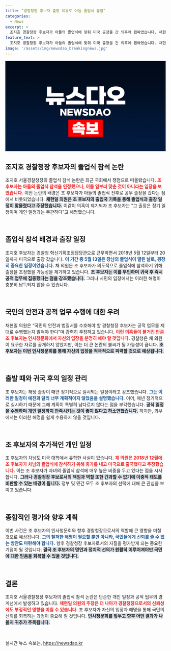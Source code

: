 ```yaml
---
title: “경찰청장 후보자 출장 이유로 아들 졸업식 불참”
categories:
  - News
excerpt: >
  조지호 경찰청장 후보자가 아들의 졸업식에 맞춰 미국 출장을 간 의혹에 휩싸였습니다. 채현일 의원은 출입국 기록을 근거로 조 후보자가 의도적으로 출장 일정을 조정했을 가능성을 제기하며 인사청문회에서 진실 공방이 예상됩니다. 클릭하여 자세한 내용을 확인하세요!
feature_text: >
  조지호 경찰청장 후보자가 아들의 졸업식에 맞춰 미국 출장을 간 의혹에 휩싸였습니다. 채현일 의원은 출입국 기록을 근거로 조 후보자가 의도적으로 출장 일정을 조정했을 가능성을 제기하며 인사청문회에서 진실 공방이 예상됩니다. 클릭하여 자세한 내용을 확인하세요!
image: '/assets/img/newsdao_breakingnews.jpg'
---
```


<p><img src="/assets/img/newsdao_breakingnews.jpg" alt="ontimetimes 속보" /></p>

<h2 data-ke-size="size26">조지호 경찰청장 후보자의 졸업식 참석 논란</h2>

<p data-ke-size="size16">조지호 서울경찰청장의 졸업식 참석 논란은 최근 국회에서 쟁점으로 떠올랐습니다. <b><span style="color: #ee2323;">조 후보자는 아들의 졸업식 참석을 인정했으나, 이를 일부러 맞춘 것이 아니라는 입장을 보였습니다.</span></b> 이번 논란의 배경은 조 후보자가 아들의 졸업식 전후로 공무 출장을 갔다는 점에서 비롯되었습니다. <b><span style="background-color: #21538527;">채현일 의원은 조 후보자의 출입국 기록을 통해 졸업식과 출장 일정이 맞물렸다고 주장했습니다.</span></b> 이같이 의혹이 제기되자 조 후보자는 “그 출장은 정기 일정이며 개인 일정과는 무관하다”고 해명했습니다.</p>

<p data-ke-size="size16">&nbsp;</p>

<h2 data-ke-size="size26">졸업식 참석 배경과 출장 일정</h2>

<p data-ke-size="size16">조지호 후보자는 경찰청 혁신기획조정담당관으로 근무하면서 2018년 5월 12일부터 20일까지 미국으로 출장 갔습니다. <b><span style="color: #1a5490;">이 기간 중 5월 13일은 장남의 졸업식이 열린 날로, 굉장히 중요한 일정이었습니다.</span></b> 채 의원은 조 후보자가 의도적으로 졸업식에 참석하기 위해 출장을 조정했을 가능성을 제기하고 있습니다. <b><span style="background-color: #21538527;">조 후보자는 이를 부인하며 귀국 후 즉시 공적 업무에 집중했다는 점을 강조했습니다.</span></b> 그러나 시민의 입장에서는 이러한 해명이 충분히 납득되지 않을 수 있습니다.</p>

<p data-ke-size="size16">&nbsp;</p>

<h2 data-ke-size="size26">국민의 안전과 공적 업무 수행에 대한 우려</h2>

<p data-ke-size="size16">채현일 의원은 “국민의 안전과 법질서를 수호해야 할 경찰청장 후보자는 공적 업무를 제대로 수행했는지 밝혀야 한다”며 강력히 주장하고 있습니다. <b><span style="color: #ee2323;">이런 의혹들이 불거진 만큼 조 후보자는 인사청문회에서 자신의 입장을 분명히 해야 할 것입니다.</span></b> 경찰청은 채 의원이 요구한 자료를 공개하지 않았지만, 이는 더 큰 논란의 불씨가 될 가능성이 큽니다. <b><span style="background-color: #21538527;">조 후보자는 이번 인사청문회를 통해 자신의 입장을 적극적으로 피력할 것으로 예상됩니다.</span></b></p>

<p data-ke-size="size16">&nbsp;</p>

<h2 data-ke-size="size26">출발 때와 귀국 후의 일정 관리</h2>

<p data-ke-size="size16">조 후보자는 해당 출장이 매년 정기적으로 실시되는 일정이라고 강조했습니다. <b><span style="color: #1a5490;">그는 이러한 일정이 예전과 달리 너무 계획적이지 않았음을 설명했습니다.</span></b> 이어, 매년 정기적으로 실시하기 때문에 그해 계획이 특별히 남다르지 않다는 점을 부각했습니다. <b><span style="background-color: #21538527;">공식 일정을 수행하며 개인 일정까지 만족시키는 것이 좋지 않다고 하소연했습니다.</span></b> 하지만, 외부에서는 이러한 해명을 쉽게 수용하지 않을 것입니다.</p>

<p data-ke-size="size16">&nbsp;</p>

<h2 data-ke-size="size26">조 후보자의 추가적인 개인 일정</h2>

<p data-ke-size="size16">조 후보자의 차남도 미국 대학에서 유학한 사실이 있습니다. <b><span style="color: #ee2323;">채 의원은 2018년 12월에 조 후보자가 차남의 졸업식에 참석하기 위해 휴가를 내고 미국으로 출국했다고 주장했습니다.</span></b> 이는 조 후보자가 자녀의 졸업식 참석에 매우 높은 비중을 두고 있다는 점을 시사합니다. <b><span style="background-color: #21538527;">그러나 경찰청장 후보로서의 책임과 역할 또한 간과할 수 없기에 이중적 태도를 비판할 수 있는 배경이 됩니다.</span></b> 정부 및 민간 모두 조 후보자의 선택에 대해 큰 관심을 보이고 있습니다.</p>

<p data-ke-size="size16">&nbsp;</p>

<h2 data-ke-size="size26">종합적인 평가와 향후 계획</h2>

<p data-ke-size="size16">이번 사건은 조 후보자의 인사청문회와 향후 경찰청장으로서의 역할에 큰 영향을 미칠 것으로 예상됩니다. <b><span style="color: #1a5490;">그의 철저한 해명이 필요할 뿐만 아니라, 국민들에게 신뢰를 줄 수 있는 방안도 마련해야 합니다.</span></b> 향후 경찰청장 후보자로서의 자질을 평가받게 되는 중요한 기점이 될 것입니다. <b><span style="background-color: #21538527;">결국 조 후보자의 명언과 정치적 선의가 원활히 이루어져야만 국민에 대한 믿음을 회복할 수 있을 것입니다.</span></b></p>

<p data-ke-size="size16">&nbsp;</p>

<h2 data-ke-size="size26">결론</h2>

<p data-ke-size="size16">조지호 서울경찰청장 후보자의 졸업식 참석 논란은 단순한 개인 일정과 공적 업무의 경계선에서 발생하고 있습니다. <b><span style="color: #ee2323;">채현일 의원의 주장은 더 나아가 경찰청장으로서의 신뢰성에도 부정적인 영향을 미칠 수 있습니다.</span></b> 조 후보자가 자신의 입장과 해명을 통해 국민의 신뢰를 회복하는 과정이 중요해 질 것입니다. <b><span style="background-color: #21538527;">인사청문회를 앞두고 향후 어떤 결과가 나올지 귀추가 주목됩니다.</span></b></p>

<p data-ke-size="size16">&nbsp;</p>
실시간 뉴스 속보는, <a href="https://newsdao.kr" rel="dofollow">https://newsdao.kr</a>


